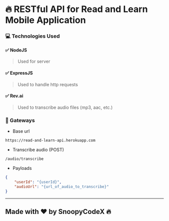 # :fire: RESTful API for Read and Learn Mobile Application

### :computer: Technologies Used
#### :white_check_mark: NodeJS
> Used for server

#### :white_check_mark: ExpressJS
> Used to handle http requests

#### :white_check_mark: Rev.ai
> Used to transcribe audio files (mp3, aac, etc.)

### :door: Gateways
- Base url
```
https://read-and-learn-api.herokuapp.com
```
- Transcribe audio (POST)
```
/audio/transcribe
```
- Payloads
```json
{
    "userId": "{userId}",
    "audioUrl": "{url_of_audio_to_transcribe}"
}
```
---
## Made with :heart: by SnoopyCodeX :fire: